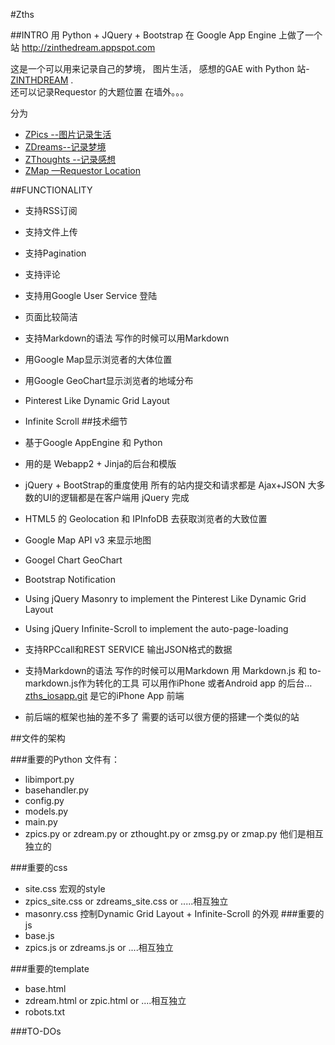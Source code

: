 #Zths

##INTRO
用 Python + JQuery + Bootstrap 在 Google App Engine 上做了一个站 
http://zinthedream.appspot.com 

这是一个可以用来记录自己的梦境， 图片生活， 感想的GAE with Python 站-[ZINTHDREAM](http://zinthedream.appspot.com) .   
还可以记录Requestor 的大题位置
在墙外。。。 

分为 

* [ZPics --图片记录生活][zpic] 
* [ZDreams--记录梦境][zdream] 
* [ZThoughts --记录感想][zthought]
* [ZMap —Requestor Location][zmap]

[zpic]: http://zinthedream.appspot.com/zpic
[zdream]: http://zinthedream.appspot.com/zdream
[zthought]: http://zinthedream.appspot.com/zthought
[zmap]:http://zinthedream.appspot.com/zmap



##FUNCTIONALITY

* 支持RSS订阅 
* 支持文件上传
* 支持Pagination
* 支持评论
* 支持用Google User Service 登陆
* 页面比较简洁
* 支持Markdown的语法 写作的时候可以用Markdown
* 用Google Map显示浏览者的大体位置
* 用Google GeoChart显示浏览者的地域分布
* Pinterest Like Dynamic Grid Layout
* Infinite Scroll
##技术细节

* 基于Google AppEngine 和 Python
* 用的是 Webapp2 + Jinja的后台和模版
* jQuery + BootStrap的重度使用 
  所有的站内提交和请求都是 Ajax+JSON 
  大多数的UI的逻辑都是在客户端用 jQuery 完成
* HTML5 的 Geolocation 和 IPInfoDB 去获取浏览者的大致位置
* Google Map API v3 来显示地图
* Googel Chart GeoChart
* Bootstrap Notification
* Using jQuery Masonry to implement the Pinterest Like Dynamic Grid Layout
* Using jQuery Infinite-Scroll to implement the auto-page-loading
* 支持RPCcall和REST SERVICE  输出JSON格式的数据
* 支持Markdown的语法 写作的时候可以用Markdown 用 Markdown.js 和 to-markdown.js作为转化的工具
  可以用作iPhone 或者Android app 的后台… 
  [zths_iosapp.git](http://github.com/mengfeng/zths_iosapp.git) 是它的iPhone App 前端
* 前后端的框架也抽的差不多了 需要的话可以很方便的搭建一个类似的站

##文件的架构

###重要的Python 文件有：
* libimport.py
* basehandler.py
* config.py
* models.py
* main.py
* zpics.py or zdream.py or zthought.py or zmsg.py or zmap.py 他们是相互独立的

###重要的css
* site.css  宏观的style
* zpics_site.css or zdreams_site.css or .....相互独立
* masonry.css 控制Dynamic Grid Layout + Infinite-Scroll 的外观
###重要的js
* base.js
* zpics.js or zdreams.js or ....相互独立

###重要的template
* base.html
* zdream.html or zpic.html or ....相互独立
* robots.txt

###TO-DOs

